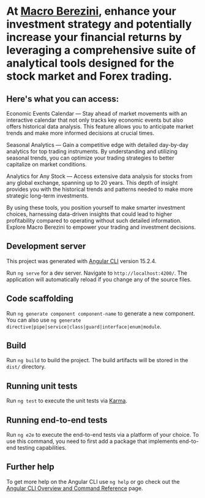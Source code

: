 # At [Macro Berezini](https://macro.berezini.com/), enhance your investment strategy and potentially increase your financial returns by leveraging a comprehensive suite of analytical tools designed for the stock market and Forex trading. 
## Here's what you can access:

Economic Events Calendar — Stay ahead of market movements with an interactive calendar that not only tracks key economic events but also offers historical data analysis. This feature allows you to anticipate market trends and make more informed decisions at crucial times.

Seasonal Analytics — Gain a competitive edge with detailed day-by-day analytics for top trading instruments. By understanding and utilizing seasonal trends, you can optimize your trading strategies to better capitalize on market conditions.

Analytics for Any Stock — Access extensive data analysis for stocks from any global exchange, spanning up to 20 years. This depth of insight provides you with the historical trends and patterns needed to make more strategic long-term investments.

By using these tools, you position yourself to make smarter investment choices, harnessing data-driven insights that could lead to higher profitability compared to operating without such detailed information. Explore Macro Berezini to empower your trading and investment decisions.



## Development server
This project was generated with [Angular CLI](https://github.com/angular/angular-cli) version 15.2.4.

Run `ng serve` for a dev server. Navigate to `http://localhost:4200/`. The application will automatically reload if you change any of the source files.

## Code scaffolding

Run `ng generate component component-name` to generate a new component. You can also use `ng generate directive|pipe|service|class|guard|interface|enum|module`.

## Build

Run `ng build` to build the project. The build artifacts will be stored in the `dist/` directory.

## Running unit tests

Run `ng test` to execute the unit tests via [Karma](https://karma-runner.github.io).

## Running end-to-end tests

Run `ng e2e` to execute the end-to-end tests via a platform of your choice. To use this command, you need to first add a package that implements end-to-end testing capabilities.

## Further help

To get more help on the Angular CLI use `ng help` or go check out the [Angular CLI Overview and Command Reference](https://angular.io/cli) page.
